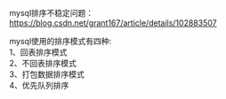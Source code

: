 mysql排序不稳定问题：
https://blog.csdn.net/grant167/article/details/102883507

mysql使用的排序模式有四种:   
1、回表排序模式  
2、不回表排序模式  
3、打包数据排序模式  
4、优先队列排序  
